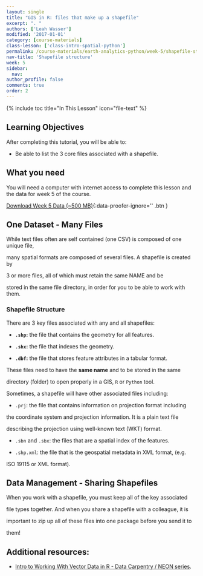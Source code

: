 ```yaml
---
layout: single
title: "GIS in R: files that make up a shapefile"
excerpt: ". "
authors: ['Leah Wasser']
modified: '2017-01-01'
category: [course-materials]
class-lesson: ['class-intro-spatial-python']
permalink: /course-materials/earth-analytics-python/week-5/shapefile-structure/
nav-title: 'Shapefile structure'
week: 5
sidebar:
  nav:
author_profile: false
comments: true
order: 2
---
```




{% include toc title="In This Lesson" icon="file-text" %}



<div class='notice--success' markdown="1">



## <i class="fa fa-graduation-cap" aria-hidden="true"></i> Learning Objectives



After completing this tutorial, you will be able to:



* Be able to list the 3 core files associated with a shapefile.



## <i class="fa fa-check-square-o fa-2" aria-hidden="true"></i> What you need



You will need a computer with internet access to complete this lesson and the data for week 5 of the course.



[<i class="fa fa-download" aria-hidden="true"></i> Download Week 5 Data (~500 MB)](https://ndownloader.figshare.com/files/7525363){:data-proofer-ignore='' .btn }



</div>





## One Dataset - Many Files



While text files often are self contained (one CSV) is composed of one unique file,

many spatial formats are composed of several files. A shapefile is created by

3 or more files, all of which must retain the same NAME and be

stored in the same file directory, in order for you to be able to work with them.



### Shapefile Structure



There are 3 key files associated with any and all shapefiles:



* **`.shp`:** the file that contains the geometry for all features.

* **`.shx`:** the file that indexes the geometry.

* **`.dbf`:** the file that stores feature attributes in a tabular format.



These files need to have the **same name** and to be stored in the same

directory (folder) to open properly in a GIS, `R` or `Python` tool.



Sometimes, a shapefile will have other associated files including:



* `.prj`: the file that contains information on projection format including

the coordinate system and projection information. It is a plain text file

describing the projection using well-known text (WKT) format.

* `.sbn` and `.sbx`: the files that are a spatial index of the features.

* `.shp.xml`: the file that is the geospatial metadata in XML format, (e.g.

ISO 19115 or XML format).



## Data Management - Sharing Shapefiles



When you work with a shapefile, you must keep all of the key associated

file types together. And when you share a shapefile with a colleague, it is

important to zip up all of these files into one package before you send it to

them!



<div class="notice--info" markdown="1">



## Additional resources:



* [Intro to Working With Vector Data in R - Data Carpentry / NEON series](http://neondataskills.org/tutorial-series/vector-data-series/).



</div>

